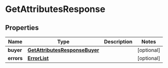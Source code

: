 
# GetAttributesResponse

## Properties
Name | Type | Description | Notes
------------ | ------------- | ------------- | -------------
**buyer** | [**GetAttributesResponseBuyer**](GetAttributesResponseBuyer.md) |  |  [optional]
**errors** | [**ErrorList**](ErrorList.md) |  |  [optional]



